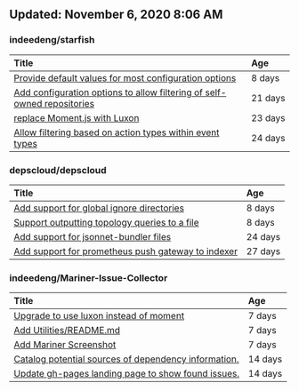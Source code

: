 ## Updated: November 6, 2020 8:06 AM


### indeedeng/starfish
|**Title**|**Age**|
|:----|:----|
|[Provide default values for most configuration options](https://github.com/indeedeng/starfish/issues/78)|8&nbsp;days|
|[Add configuration options to allow filtering of self-owned repositories](https://github.com/indeedeng/starfish/issues/65)|21&nbsp;days|
|[replace Moment.js with Luxon](https://github.com/indeedeng/starfish/issues/60)|23&nbsp;days|
|[Allow filtering based on action types within event types](https://github.com/indeedeng/starfish/issues/58)|24&nbsp;days|


### depscloud/depscloud
|**Title**|**Age**|
|:----|:----|
|[Add support for global ignore directories](https://github.com/depscloud/depscloud/issues/137)|8&nbsp;days|
|[Support outputting topology queries to a file](https://github.com/depscloud/depscloud/issues/135)|8&nbsp;days|
|[Add support for jsonnet-bundler files](https://github.com/depscloud/depscloud/issues/115)|24&nbsp;days|
|[Add support for prometheus push gateway to indexer](https://github.com/depscloud/depscloud/issues/108)|27&nbsp;days|


### indeedeng/Mariner-Issue-Collector
|**Title**|**Age**|
|:----|:----|
|[Upgrade to use luxon instead of moment](https://github.com/indeedeng/Mariner-Issue-Collector/issues/31)|7&nbsp;days|
|[Add Utilities/README.md](https://github.com/indeedeng/Mariner-Issue-Collector/issues/30)|7&nbsp;days|
|[Add Mariner Screenshot](https://github.com/indeedeng/Mariner-Issue-Collector/issues/29)|7&nbsp;days|
|[Catalog potential sources of dependency information.](https://github.com/indeedeng/Mariner-Issue-Collector/issues/19)|14&nbsp;days|
|[Update gh-pages landing page to show found issues.](https://github.com/indeedeng/Mariner-Issue-Collector/issues/15)|14&nbsp;days|